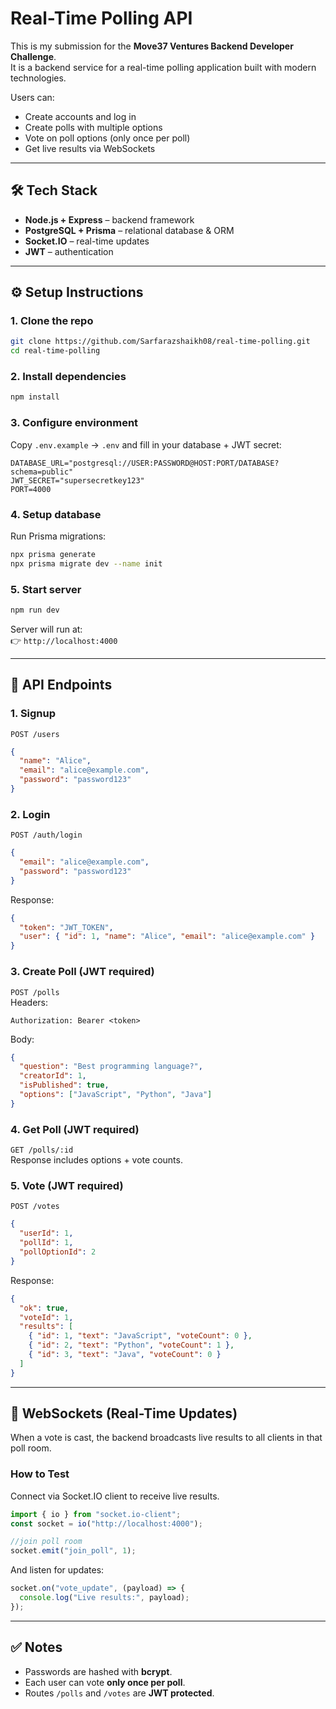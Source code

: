 # Real-Time Polling API

This is my submission for the **Move37 Ventures Backend Developer Challenge**.  
It is a backend service for a real-time polling application built with modern technologies.  

Users can:  
- Create accounts and log in  
- Create polls with multiple options  
- Vote on poll options (only once per poll)  
- Get live results via WebSockets  

---

## 🛠 Tech Stack
- **Node.js + Express** – backend framework  
- **PostgreSQL + Prisma** – relational database & ORM  
- **Socket.IO** – real-time updates  
- **JWT** – authentication  

---

## ⚙️ Setup Instructions

### 1. Clone the repo
```bash
git clone https://github.com/Sarfarazshaikh08/real-time-polling.git
cd real-time-polling
```

### 2. Install dependencies
```bash
npm install
```

### 3. Configure environment
Copy `.env.example` → `.env` and fill in your database + JWT secret:
```
DATABASE_URL="postgresql://USER:PASSWORD@HOST:PORT/DATABASE?schema=public"
JWT_SECRET="supersecretkey123"
PORT=4000
```

### 4. Setup database
Run Prisma migrations:
```bash
npx prisma generate
npx prisma migrate dev --name init
```

### 5. Start server
```bash
npm run dev
```

Server will run at:  
👉 `http://localhost:4000`

---

## 📌 API Endpoints

### 1. **Signup**
`POST /users`  
```json
{
  "name": "Alice",
  "email": "alice@example.com",
  "password": "password123"
}
```

### 2. **Login**
`POST /auth/login`  
```json
{
  "email": "alice@example.com",
  "password": "password123"
}
```
Response:
```json
{
  "token": "JWT_TOKEN",
  "user": { "id": 1, "name": "Alice", "email": "alice@example.com" }
}
```

### 3. **Create Poll** (JWT required)  
`POST /polls`  
Headers:
```
Authorization: Bearer <token>
```
Body:
```json
{
  "question": "Best programming language?",
  "creatorId": 1,
  "isPublished": true,
  "options": ["JavaScript", "Python", "Java"]
}
```

### 4. **Get Poll** (JWT required)  
`GET /polls/:id`  
Response includes options + vote counts.

### 5. **Vote** (JWT required)  
`POST /votes`  
```json
{
  "userId": 1,
  "pollId": 1,
  "pollOptionId": 2
}
```

Response:
```json
{
  "ok": true,
  "voteId": 1,
  "results": [
    { "id": 1, "text": "JavaScript", "voteCount": 0 },
    { "id": 2, "text": "Python", "voteCount": 1 },
    { "id": 3, "text": "Java", "voteCount": 0 }
  ]
}
```

---

## 🔴 WebSockets (Real-Time Updates)

When a vote is cast, the backend broadcasts live results to all clients in that poll room.  

### How to Test
Connect via Socket.IO client to receive live results.  
```js
import { io } from "socket.io-client";
const socket = io("http://localhost:4000");

//join poll room
socket.emit("join_poll", 1);
```

And listen for updates:  
```js
socket.on("vote_update", (payload) => {
  console.log("Live results:", payload);
});
```

---

## ✅ Notes
- Passwords are hashed with **bcrypt**.  
- Each user can vote **only once per poll**.  
- Routes `/polls` and `/votes` are **JWT protected**.  
